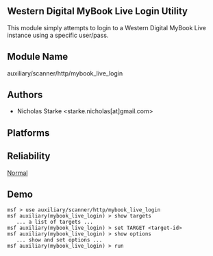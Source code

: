 ## Western Digital MyBook Live Login Utility

This module simply attempts to login to a Western Digital 
MyBook Live instance using a specific user/pass.


## Module Name
auxiliary/scanner/http/mybook_live_login

## Authors
* Nicholas Starke <starke.nicholas[at]gmail.com>





## Platforms


## Reliability
[Normal](https://github.com/rapid7/metasploit-framework/wiki/Exploit-Ranking)

## Demo

```
msf > use auxiliary/scanner/http/mybook_live_login
msf auxiliary(mybook_live_login) > show targets
   ... a list of targets ...
msf auxiliary(mybook_live_login) > set TARGET <target-id>
msf auxiliary(mybook_live_login) > show options
   ... show and set options ...
msf auxiliary(mybook_live_login) > run
```
    
    